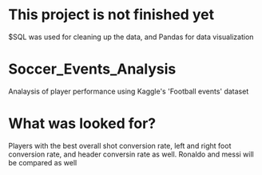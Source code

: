 # This project is not finished yet
$SQL was used for cleaning up the data, and Pandas for data visualization
# Soccer_Events_Analysis
Analaysis of player performance using Kaggle's 'Football events' dataset
# What was looked for?
Players with the best overall shot conversion rate, left and right foot conversion rate, and header conversin rate as well.
Ronaldo and messi will be compared as well
